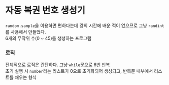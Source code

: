 # 자동 복권 번호 생성기

`random.sample`을 이용하면 편하다는데 강의 시간에 배운 적이 없으므로 그냥 `randint`를 사용해서 만들었다.
<br>
6개의 무작위 수(0 ~ 45)를 생성하는 프로그램
### 로직
전체적으로 로직은 간단하다. 그냥 `while`문으로 6번 반복
<br>
초기 실행 시 `number`라는 리스트가 0으로 초기화되어 생성되고, 반복문 내부에서 리스트를 채우는 형식